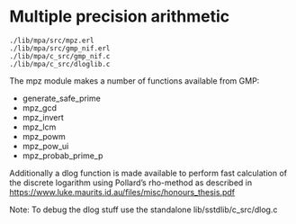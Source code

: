 # Multiple precision arithmetic

```
./lib/mpa/src/mpz.erl
./lib/mpa/src/gmp_nif.erl
./lib/mpa/c_src/gmp_nif.c
./lib/mpa/c_src/dloglib.c
```

The mpz module makes a number of functions available from GMP:

* generate_safe_prime
* mpz_gcd
* mpz_invert
* mpz_lcm
* mpz_powm
* mpz_pow_ui
* mpz_probab_prime_p
 
Additionally a dlog function is made available to perform fast
calculation of the discrete logarithm using Pollard’s rho-method as
described in https://www.luke.maurits.id.au/files/misc/honours_thesis.pdf

Note: To debug the dlog stuff use the standalone lib/sstdlib/c_src/dlog.c
